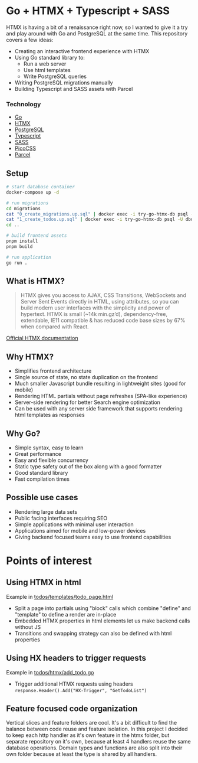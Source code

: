 # Go + HTMX + Typescript + SASS

HTMX is having a bit of a renaissance right now, so I wanted to give it a try and play around with Go and PostgreSQL at the same time. This repository covers a few ideas:

- Creating an interactive frontend experience with HTMX
- Using Go standard library to:
  - Run a web server
  - Use html templates
  - Write PostgreSQL queries
- Writing PostgreSQL migrations manually
- Building Typescript and SASS assets with Parcel

### Technology

- [Go](https://go.dev/#)
- [HTMX](https://htmx.org/)
- [PostgreSQL](https://www.postgresql.org/)
- [Typescript](https://www.typescriptlang.org/)
- [SASS](https://sass-lang.com/)
- [PicoCSS](https://picocss.com/)
- [Parcel](https://parceljs.org/)

## Setup

```bash
# start database container
docker-compose up -d

# run migrations
cd migrations
cat "0_create_migrations.up.sql" | docker exec -i try-go-htmx-db psql -U dbuser -d try-go-htmx-db
cat "1_create_todos.up.sql" | docker exec -i try-go-htmx-db psql -U dbuser -d try-go-htmx-db
cd ..

# build frontend assets
pnpm install
pnpm build

# run application
go run .
```

## What is HTMX?

> HTMX gives you access to AJAX, CSS Transitions, WebSockets and Server Sent Events directly in HTML, using attributes, so you can build modern user interfaces with the simplicity and power of hypertext. HTMX is small (~14k min.gz’d), dependency-free, extendable, IE11 compatible & has reduced code base sizes by 67% when compared with React.

[Official HTMX documentation](https://htmx.org/)

## Why HTMX?

- Simplifies frontend architecture
- Single source of state, no state duplication on the frontend
- Much smaller Javascript bundle resulting in lightweight sites (good for mobile)
- Rendering HTML partials without page refreshes (SPA-like experience)
- Server-side rendering for better Search engine optimization
- Can be used with any server side framework that supports rendering html templates as responses

## Why Go?

- Simple syntax, easy to learn
- Great performance
- Easy and flexible concurrency
- Static type safety out of the box along with a good formatter
- Good standard library
- Fast compilation times

## Possible use cases

- Rendering large data sets
- Public facing interfaces requiring SEO
- Simple applications with minimal user interaction
- Applications aimed for mobile and low-power devices
- Giving backend focused teams easy to use frontend capabilities

# Points of interest

## Using HTMX in html

Example in [todos/templates/todo_page.html](https://github.com/skaisanlahti/try-go-htmx/blob/dev/todos/templates/todo_page.html)

- Split a page into partials using "block" calls which combine "define" and "template" to define a render are in-place
- Embedded HTMX properties in html elements let us make backend calls without JS
- Transitions and swapping strategy can also be defined with html properties

## Using HX headers to trigger requests

Example in [todos/htmx/add_todo.go](https://github.com/skaisanlahti/try-go-htmx/blob/52e40d35a723b6ddf5018fea5312ce82f0d3f785/todos/htmx/add_todo.go#L47)

- Trigger additional HTMX requests using headers `response.Header().Add("HX-Trigger", "GetTodoList")`

## Feature focused code organization

Vertical slices and feature folders are cool. It's a bit difficult to find the balance between code reuse and feature isolation. In this project I decided to keep each http handler as it's own feature in the htmx folder, but separate repository on it's own, because at least 4 handlers reuse the same database operations. Domain types and functions are also split into their own folder because at least the type is shared by all handlers.
